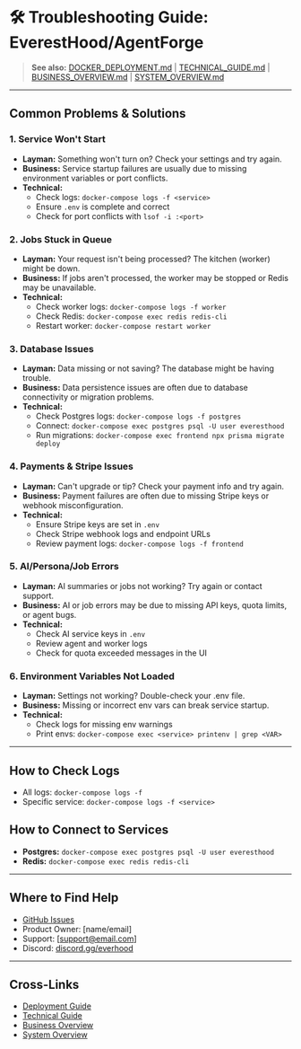 # 🛠️ Troubleshooting Guide: EverestHood/AgentForge

> **See also:** [DOCKER_DEPLOYMENT.md](./DOCKER_DEPLOYMENT.md) | [TECHNICAL_GUIDE.md](./TECHNICAL_GUIDE.md) | [BUSINESS_OVERVIEW.md](./BUSINESS_OVERVIEW.md) | [SYSTEM_OVERVIEW.md](./SYSTEM_OVERVIEW.md)

---

## Common Problems & Solutions

### 1. Service Won't Start
- **Layman:** Something won't turn on? Check your settings and try again.
- **Business:** Service startup failures are usually due to missing environment variables or port conflicts.
- **Technical:**
  - Check logs: `docker-compose logs -f <service>`
  - Ensure `.env` is complete and correct
  - Check for port conflicts with `lsof -i :<port>`

### 2. Jobs Stuck in Queue
- **Layman:** Your request isn't being processed? The kitchen (worker) might be down.
- **Business:** If jobs aren't processed, the worker may be stopped or Redis may be unavailable.
- **Technical:**
  - Check worker logs: `docker-compose logs -f worker`
  - Check Redis: `docker-compose exec redis redis-cli`
  - Restart worker: `docker-compose restart worker`

### 3. Database Issues
- **Layman:** Data missing or not saving? The database might be having trouble.
- **Business:** Data persistence issues are often due to database connectivity or migration problems.
- **Technical:**
  - Check Postgres logs: `docker-compose logs -f postgres`
  - Connect: `docker-compose exec postgres psql -U user everesthood`
  - Run migrations: `docker-compose exec frontend npx prisma migrate deploy`

### 4. Payments & Stripe Issues
- **Layman:** Can't upgrade or tip? Check your payment info and try again.
- **Business:** Payment failures are often due to missing Stripe keys or webhook misconfiguration.
- **Technical:**
  - Ensure Stripe keys are set in `.env`
  - Check Stripe webhook logs and endpoint URLs
  - Review payment logs: `docker-compose logs -f frontend`

### 5. AI/Persona/Job Errors
- **Layman:** AI summaries or jobs not working? Try again or contact support.
- **Business:** AI or job errors may be due to missing API keys, quota limits, or agent bugs.
- **Technical:**
  - Check AI service keys in `.env`
  - Review agent and worker logs
  - Check for quota exceeded messages in the UI

### 6. Environment Variables Not Loaded
- **Layman:** Settings not working? Double-check your .env file.
- **Business:** Missing or incorrect env vars can break service startup.
- **Technical:**
  - Check logs for missing env warnings
  - Print envs: `docker-compose exec <service> printenv | grep <VAR>`

---

## How to Check Logs
- All logs: `docker-compose logs -f`
- Specific service: `docker-compose logs -f <service>`

## How to Connect to Services
- **Postgres:** `docker-compose exec postgres psql -U user everesthood`
- **Redis:** `docker-compose exec redis redis-cli`

---

## Where to Find Help
- [GitHub Issues](https://github.com/your-org/your-repo/issues)
- Product Owner: [name/email]
- Support: [support@email.com]
- Discord: [discord.gg/everhood](https://discord.gg/everhood)

---

## Cross-Links
- [Deployment Guide](./DOCKER_DEPLOYMENT.md)
- [Technical Guide](./TECHNICAL_GUIDE.md)
- [Business Overview](./BUSINESS_OVERVIEW.md)
- [System Overview](./SYSTEM_OVERVIEW.md) 